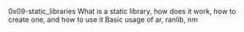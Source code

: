 0x09-static_libraries
What is a static library, how does it work, how to create one, and how to use it
Basic usage of ar, ranlib, nm
